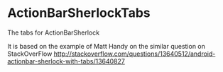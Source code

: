 ActionBarSherlockTabs
=====================

The tabs for ActionBarSherlock

It is based on the example of Matt Handy on the similar question on StackOverFlow
http://stackoverflow.com/questions/13640512/android-actionbar-sherlock-with-tabs/13640827
